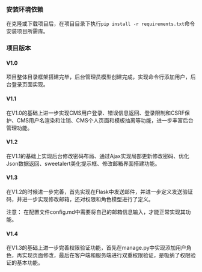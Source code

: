 ### 安装环境依赖
在克隆或下载项目后，在项目目录下执行`pip install -r requirements.txt`命令安装项目所需库。

### 项目版本
#### V1.0
项目整体目录框架搭建完毕，后台管理员模型创建完成，实现命令行添加用户，后台登录页面实现。

#### V1.1
在V1.0的基础上进一步实现CMS用户登录、错误信息返回、登录限制和CSRF保护、CMS用户名渲染和注销、CMS个人页面和模板抽离等功能，进一步丰富后台管理功能。

#### V1.2
在V1.1的基础上实现后台修改密码布局、通过Ajax实现局部更新修改密码、优化Json数据返回、sweetalert美化提示框、修改邮箱界面搭建功能。

#### V1.3
在V1.2的时候进一步完善，首先实现在Flask中发送邮件，并进一步定义发送验证码，并进一步实现修改邮箱，还对权限和角色模型进行了定义。

注意：
在配置文件config.md中需要将自己的邮箱信息输入，才能正常实现其功能。

#### V1.4
在V1.3的基础上进一步完善权限验证功能，首先在manage.py中实现添加用户角色，再实现页面修改，最后在客户端和服务端进行双重权限验证，是吸纳了权限验证的基本功能。